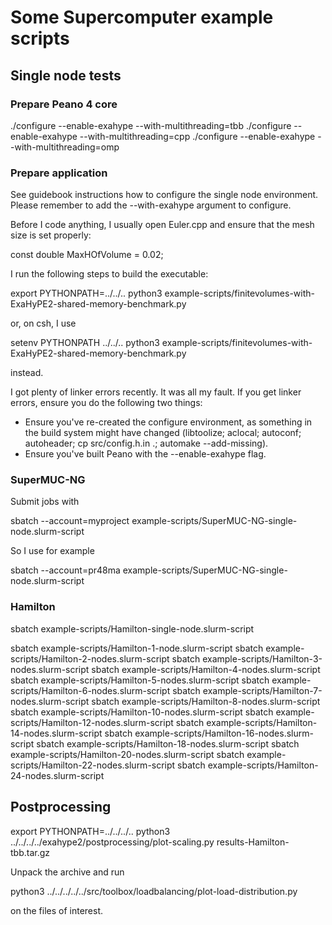 # Some Supercomputer example scripts #



## Single node tests ##

### Prepare Peano 4 core ###

./configure --enable-exahype --with-multithreading=tbb
./configure --enable-exahype --with-multithreading=cpp
./configure --enable-exahype --with-multithreading=omp



### Prepare application ###

See guidebook instructions how to configure the single node environment.
Please remember to add the --with-exahype argument to configure. 

Before I code anything, I usually open Euler.cpp and ensure that the 
mesh size is set properly:

  const double MaxHOfVolume  = 0.02;


I run the following steps to build the executable:

export PYTHONPATH=../../..
python3 example-scripts/finitevolumes-with-ExaHyPE2-shared-memory-benchmark.py

or, on csh, I use

setenv PYTHONPATH ../../..
python3 example-scripts/finitevolumes-with-ExaHyPE2-shared-memory-benchmark.py

instead.

I got plenty of linker errors recently. It was all my fault. If you get linker errors,
ensure you do the following two things:

- Ensure you've re-created the configure environment, as something in the build
  system might have changed (libtoolize; aclocal; autoconf; autoheader; cp src/config.h.in .; automake --add-missing).
- Ensure you've built Peano with the --enable-exahype flag.

### SuperMUC-NG ###

Submit jobs with

sbatch --account=myproject example-scripts/SuperMUC-NG-single-node.slurm-script

So I use for example 

sbatch --account=pr48ma example-scripts/SuperMUC-NG-single-node.slurm-script

### Hamilton ###

sbatch example-scripts/Hamilton-single-node.slurm-script

sbatch example-scripts/Hamilton-1-node.slurm-script
sbatch example-scripts/Hamilton-2-nodes.slurm-script
sbatch example-scripts/Hamilton-3-nodes.slurm-script
sbatch example-scripts/Hamilton-4-nodes.slurm-script
sbatch example-scripts/Hamilton-5-nodes.slurm-script
sbatch example-scripts/Hamilton-6-nodes.slurm-script
sbatch example-scripts/Hamilton-7-nodes.slurm-script
sbatch example-scripts/Hamilton-8-nodes.slurm-script
sbatch example-scripts/Hamilton-10-nodes.slurm-script
sbatch example-scripts/Hamilton-12-nodes.slurm-script
sbatch example-scripts/Hamilton-14-nodes.slurm-script
sbatch example-scripts/Hamilton-16-nodes.slurm-script
sbatch example-scripts/Hamilton-18-nodes.slurm-script
sbatch example-scripts/Hamilton-20-nodes.slurm-script
sbatch example-scripts/Hamilton-22-nodes.slurm-script
sbatch example-scripts/Hamilton-24-nodes.slurm-script


## Postprocessing ##

export PYTHONPATH=../../../..
python3 ../../../../exahype2/postprocessing/plot-scaling.py results-Hamilton-tbb.tar.gz

Unpack the archive and run 

python3 ../../../../../src/toolbox/loadbalancing/plot-load-distribution.py

on the files of interest.

